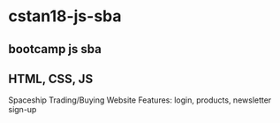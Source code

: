# cstan18-js-sba
bootcamp js sba
--------------
HTML, CSS, JS
--------------
Spaceship Trading/Buying Website
Features: login, products, newsletter sign-up
